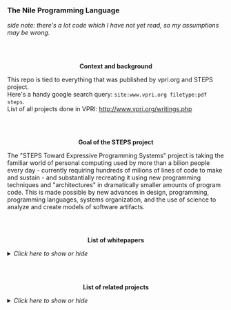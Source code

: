 ### The Nile Programming Language


*side note:
	there's a lot code which I have not yet read, so my assumptions may be wrong.*

##  
&nbsp;


<p align="center"><strong>Context and background</strong></p>

This repo is tied to everything that was published by vpri.org and STEPS project.  
Here's a handy google search query: `site:www.vpri.org filetype:pdf steps`.  
List of all projects done in VPRI: http://www.vpri.org/writings.php

##  
&nbsp;


<p align="center"><strong>Goal of the STEPS project</strong></p>

The "STEPS Toward Expressive Programming Systems" project is taking
the familiar world of personal computing used by more than a bilion
people every day - currently requiring hundreds of milions of lines
of code to make and sustain - and substantially recreating it using
new programming techniques and "architectures" in dramatically 
smaller amounts of program code. This is made possible by new advances 
in design, programming, programming languages, systems organization,
and the use of science to analyze and create models of software artifacts.

##  
&nbsp;


<p align="center"><strong>List of whitepapers</strong></p>
<details><summary><em>Click here to show or hide</em></summary>  


#### STEPS Progress Report (Dec 2007)
`link to pdf:` http://www.vpri.org/pdf/tr2007008_steps.pdf  
&nbsp;  


#### STEPS Progress Report (Oct 2008)
`link to pdf:` http://www.vpri.org/pdf/tr2008004_steps08.pdf  
&nbsp;


#### STEPS Progress Report (Oct 2009)
`link to pdf:` http://www.vpri.org/pdf/tr2009016_steps09.pdf  
&nbsp;


#### STEPS Progress Report (Oct 2010)
`link to pdf:` http://www.vpri.org/pdf/tr2010004_steps10.pdf  
&nbsp;


#### STEPS Progress Report (Oct 2011)
`link to pdf:` http://www.vpri.org/pdf/tr2011004_steps11.pdf  
&nbsp;


#### Final STEPS Progress Report Submitted to the NSF (Oct 2012)
`link to pdf:` https://www.vpri.org/pdf/tr2012001_steps.pdf  
&nbsp;


#### Chains of meaning in the STEPS system
`link to pdf:` http://www.vpri.org/pdf/m2009011_chns_mng.pdf  
&nbsp;


#### COLA Kernel Abstraction
`link to pdf:` http://www.vpri.org/pdf/m2009007_COLA_kern.pdf  
&nbsp;


#### PEG-based transformer provides front-, middleand back-end stages in a simple compiler
`link to pdf:` http://www.vpri.org/pdf/tr2010003_PEG.pdf  
&nbsp;


#### Croquet: A Menagerie of New User Interfaces
`link to pdf:` http://www.vpri.org/pdf/tr2004002_croq_men.pdf  
&nbsp;


#### Jitblt: Efficient Run-time Code Generation for Digital Compositing
`link to pdf:` http://www.vpri.org/pdf/tr2008002_jitblt.pdf  
&nbsp;


#### Supporting Actors in COLA
`link to pdf:` http://www.vpri.org/pdf/m2009013_cola_actors.pdf  
&nbsp;


#### Accessible Language-Based Environments ofRecursive Theories
`link to pdf:` http://www.vpri.org/pdf/rn2006001a_colaswp.pdf  
&nbsp;


#### An Assembler for AVM2 using S-Expression
`link to pdf:` http://www.vpri.org/pdf/m2009010_for_avm2.pdf  
&nbsp;


#### Experimenting with Programming Languages
`link to pdf:` http://www.vpri.org/pdf/tr2008003_experimenting.pdf  
&nbsp;


#### Kedama:A GUI-based Interactive MassivelyParallel Particle Programming System
`link to pdf:` http://www.vpri.org/pdf/tr2005001_ohshima_kedama.pdf  
&nbsp;


#### A Report on KScript and KSWorld
`link to pdf:` http://www.vpri.org/pdf/rn2012001_kscript.pdf  
&nbsp;


#### Lesserphic Tutorial (GUI framework for STEPS project)
`link to pdf:` http://www.vpri.org/pdf/m2011002_lesserphic.pdf  
&nbsp;


#### Programming and Programming Languages
`link to pdf:` http://www.vpri.org/pdf/rn2010001_programm.pdf  
&nbsp;


#### Open, extensible object models
`link to pdf:` https://www.piumarta.com/software/cola/objmodel2.pdf  


</details>

##  
&nbsp;


<p align="center"><strong>List of related projects</strong></p>
<details><summary><em>Click here to show or hide</em></summary>  


#### COLA (Combined Object-Lambda Architecture)
`project url:` https://piumarta.com/software/cola/  
`source code:` https://piumarta.com/software/cola/idst-20070918/  
`description:` Springboard for investigating new computing paradigms.  
`small notes:` alternative name of the project is `idst`.  
&nbsp;


#### Maru
`project url:` https://piumarta.com/software/maru/  
`source code:` https://github.com/damelang/nile/tree/master/compilers/maru  
`description:` A metacircular s-expression evaluator and compiler.  
&nbsp;


#### Nile
`source code:` https://github.com/damelang/nile  
`description:` Revolutionary functional programming language with fluid used-defined syntax.  
&nbsp;


#### gezira
`source code:` https://github.com/damelang/gezira  
`description:` 2d vector graphics library written in nile language.  
&nbsp;


#### peg/leg
`project url:` https://piumarta.com/software/peg/  
`source code:` https://piumarta.com/software/peg/peg-0.1.18/  
`description:` recursive-descent parser generators for C  
&nbsp;


#### Nothing
`source code:` https://github.com/alexwarth/nothing  
&nbsp;


#### ohm
`source code:` https://github.com/harc/ohm  
&nbsp;


</details>